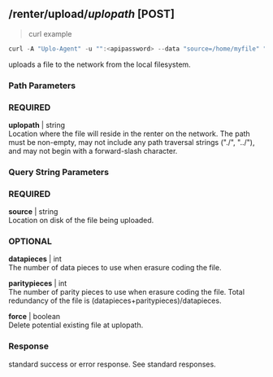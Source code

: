 ## /renter/upload/*uplopath* [POST]
> curl example

```go
curl -A "Uplo-Agent" -u "":<apipassword> --data "source=/home/myfile" "localhost:8480/renter/upload/myfile"
```

uploads a file to the network from the local filesystem.

### Path Parameters
### REQUIRED
**uplopath** | string  
Location where the file will reside in the renter on the network. The path must
be non-empty, may not include any path traversal strings ("./", "../"), and may
not begin with a forward-slash character.

### Query String Parameters
### REQUIRED
**source** | string  
Location on disk of the file being uploaded.

### OPTIONAL
**datapieces** | int  
The number of data pieces to use when erasure coding the file.

**paritypieces** | int  
The number of parity pieces to use when erasure coding the file. Total
redundancy of the file is (datapieces+paritypieces)/datapieces.

**force** | boolean  
Delete potential existing file at uplopath.

### Response

standard success or error response. See standard responses.
